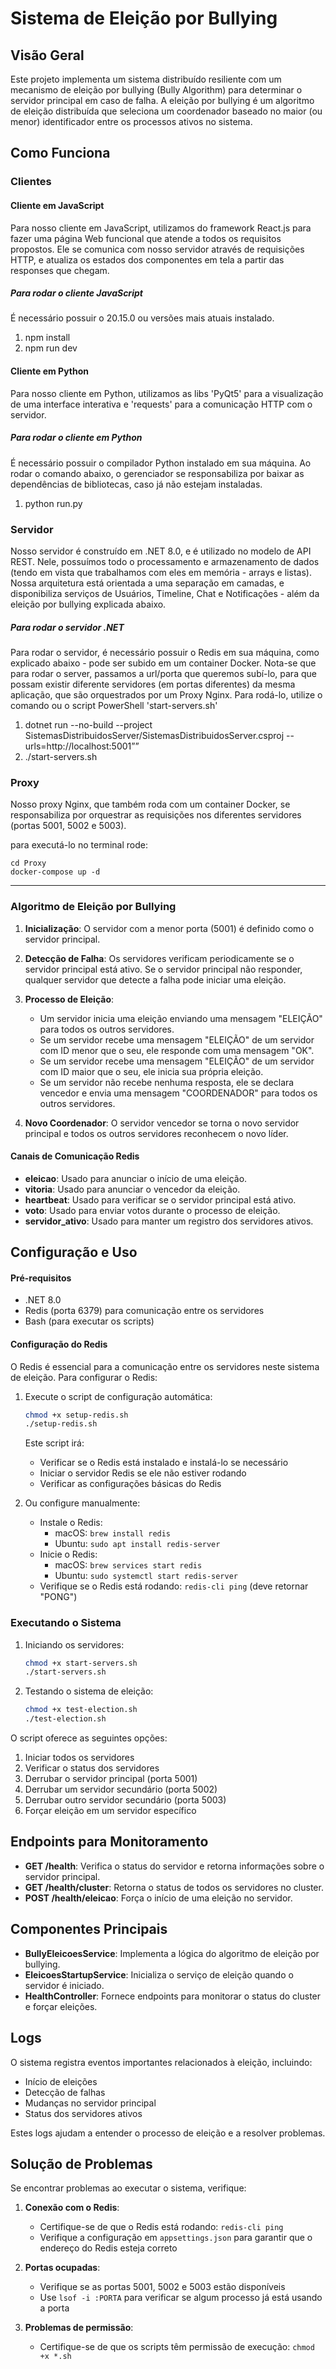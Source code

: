 # Sistema de Eleição por Bullying

## Visão Geral

Este projeto implementa um sistema distribuído resiliente com um mecanismo de eleição por bullying (Bully Algorithm) para determinar o servidor principal em caso de falha. A eleição por bullying é um algoritmo de eleição distribuída que seleciona um coordenador baseado no maior (ou menor) identificador entre os processos ativos no sistema.

## Como Funciona

### Clientes

#### Cliente em JavaScript
Para nosso cliente em JavaScript, utilizamos do framework React.js para fazer uma página Web funcional que atende a todos os requisitos propostos. Ele se comunica com nosso servidor através de requisições HTTP, e atualiza os estados dos componentes em tela a partir das responses que chegam.

##### Para rodar o cliente JavaScript
É necessário possuir o 20.15.0 ou versões mais atuais instalado.
1. npm install
2. npm run dev

#### Cliente em Python
Para nosso cliente em Python, utilizamos as libs 'PyQt5' para a visualização de uma interface interativa e 'requests' para a comunicação HTTP com o servidor.

##### Para rodar o cliente em Python
É necessário possuir o compilador Python instalado em sua máquina. Ao rodar o comando abaixo, o gerenciador se responsabiliza por baixar as dependências de bibliotecas, caso já não estejam instaladas.
1. python run.py

### Servidor
Nosso servidor é construído em .NET 8.0, e é utilizado no modelo de API REST. Nele, possuímos todo o processamento e armazenamento de dados (tendo em vista que trabalhamos com eles em memória - arrays e listas). Nossa arquitetura está orientada a uma separação em camadas, e disponibiliza serviços de Usuários, Timeline, Chat e Notificações - além da eleição por bullying explicada abaixo.

##### Para rodar o servidor .NET
Para rodar o servidor, é necessário possuir o Redis em sua máquina, como explicado abaixo - pode ser subido em um container Docker. Nota-se que para rodar o server, passamos a url/porta que queremos subí-lo, para que possam existir diferente servidores (em portas diferentes) da mesma aplicação, que são orquestrados por um Proxy Nginx. Para rodá-lo, utilize o comando ou o script PowerShell 'start-servers.sh'
1. dotnet run --no-build --project SistemasDistribuidosServer/SistemasDistribuidosServer.csproj --urls=http://localhost:5001””
2. ./start-servers.sh

### Proxy
Nosso proxy Nginx, que também roda com um container Docker, se responsabiliza por orquestrar as requisições nos diferentes servidores (portas 5001, 5002 e 5003).

para executá-lo no terminal rode:

```
cd Proxy
docker-compose up -d
```

--------------------------------------------------------------------------------------------

### Algoritmo de Eleição por Bullying

1. **Inicialização**: O servidor com a menor porta (5001) é definido como o servidor principal.

2. **Detecção de Falha**: Os servidores verificam periodicamente se o servidor principal está ativo. Se o servidor principal não responder, qualquer servidor que detecte a falha pode iniciar uma eleição.

3. **Processo de Eleição**:
   - Um servidor inicia uma eleição enviando uma mensagem "ELEIÇÃO" para todos os outros servidores.
   - Se um servidor recebe uma mensagem "ELEIÇÃO" de um servidor com ID menor que o seu, ele responde com uma mensagem "OK".
   - Se um servidor recebe uma mensagem "ELEIÇÃO" de um servidor com ID maior que o seu, ele inicia sua própria eleição.
   - Se um servidor não recebe nenhuma resposta, ele se declara vencedor e envia uma mensagem "COORDENADOR" para todos os outros servidores.

4. **Novo Coordenador**: O servidor vencedor se torna o novo servidor principal e todos os outros servidores reconhecem o novo líder.

#### Canais de Comunicação Redis

- **eleicao**: Usado para anunciar o início de uma eleição.
- **vitoria**: Usado para anunciar o vencedor da eleição.
- **heartbeat**: Usado para verificar se o servidor principal está ativo.
- **voto**: Usado para enviar votos durante o processo de eleição.
- **servidor_ativo**: Usado para manter um registro dos servidores ativos.

## Configuração e Uso

#### Pré-requisitos
- .NET 8.0
- Redis (porta 6379) para comunicação entre os servidores
- Bash (para executar os scripts)

#### Configuração do Redis

O Redis é essencial para a comunicação entre os servidores neste sistema de eleição. Para configurar o Redis:

1. Execute o script de configuração automática:
   ```bash
   chmod +x setup-redis.sh
   ./setup-redis.sh
   ```

   Este script irá:
   - Verificar se o Redis está instalado e instalá-lo se necessário
   - Iniciar o servidor Redis se ele não estiver rodando
   - Verificar as configurações básicas do Redis

2. Ou configure manualmente:
   - Instale o Redis: 
     - macOS: `brew install redis`
     - Ubuntu: `sudo apt install redis-server`
   - Inicie o Redis:
     - macOS: `brew services start redis`
     - Ubuntu: `sudo systemctl start redis-server`
   - Verifique se o Redis está rodando: `redis-cli ping` (deve retornar "PONG")

### Executando o Sistema

1. Iniciando os servidores:
   ```bash
   chmod +x start-servers.sh
   ./start-servers.sh
   ```

2. Testando o sistema de eleição:
   ```bash
   chmod +x test-election.sh
   ./test-election.sh
   ```

O script oferece as seguintes opções:
1. Iniciar todos os servidores
2. Verificar o status dos servidores
3. Derrubar o servidor principal (porta 5001)
4. Derrubar um servidor secundário (porta 5002)
5. Derrubar outro servidor secundário (porta 5003)
6. Forçar eleição em um servidor específico

## Endpoints para Monitoramento

- **GET /health**: Verifica o status do servidor e retorna informações sobre o servidor principal.
- **GET /health/cluster**: Retorna o status de todos os servidores no cluster.
- **POST /health/eleicao**: Força o início de uma eleição no servidor.

## Componentes Principais

- **BullyEleicoesService**: Implementa a lógica do algoritmo de eleição por bullying.
- **EleicoesStartupService**: Inicializa o serviço de eleição quando o servidor é iniciado.
- **HealthController**: Fornece endpoints para monitorar o status do cluster e forçar eleições.

## Logs

O sistema registra eventos importantes relacionados à eleição, incluindo:
- Início de eleições
- Detecção de falhas
- Mudanças no servidor principal
- Status dos servidores ativos

Estes logs ajudam a entender o processo de eleição e a resolver problemas.

## Solução de Problemas

Se encontrar problemas ao executar o sistema, verifique:

1. **Conexão com o Redis**: 
   - Certifique-se de que o Redis está rodando: `redis-cli ping`
   - Verifique a configuração em `appsettings.json` para garantir que o endereço do Redis esteja correto

2. **Portas ocupadas**:
   - Verifique se as portas 5001, 5002 e 5003 estão disponíveis
   - Use `lsof -i :PORTA` para verificar se algum processo já está usando a porta

3. **Problemas de permissão**:
   - Certifique-se de que os scripts têm permissão de execução: `chmod +x *.sh`

